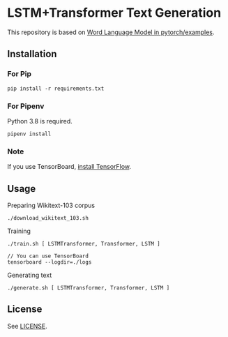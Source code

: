 # LSTM+Transformer Text Generation

<!-- Please read [this article]() (in Japanese). -->

This repository is based on [Word Language Model in pytorch/examples](https://github.com/pytorch/examples/tree/490243127c02a5ea3348fa4981ecd7e9bcf6144c/word_language_model).

## Installation

### For Pip

```
pip install -r requirements.txt
```

### For Pipenv

Python 3.8 is required.

```
pipenv install
```

### Note

If you use TensorBoard, [install TensorFlow](https://www.tensorflow.org/install/pip).


## Usage

Preparing Wikitext-103 corpus

```
./download_wikitext_103.sh
```

Training

```
./train.sh [ LSTMTransformer, Transformer, LSTM ]

// You can use TensorBoard
tensorboard --logdir=./logs
```

Generating text

```
./generate.sh [ LSTMTransformer, Transformer, LSTM ]
```

## License

See [LICENSE](https://github.com/tanikawa04/lstm-transformer/blob/master/LICENSE).
